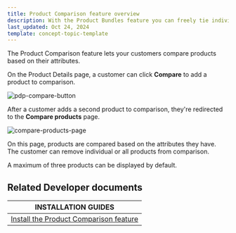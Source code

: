 ```yaml
---
title: Product Comparison feature overview
description: With the Product Bundles feature you can freely tie individual items together and sell them as a package.
last_updated: Oct 24, 2024
template: concept-topic-template
---
```


The Product Comparison feature lets your customers compare products based on their attributes.

On the Product Details page, a customer can click **Compare** to add a product to comparison.

![pdp-compare-button](https://spryker.s3.eu-central-1.amazonaws.com/docs/pbc/all/product-information-management/base-shop/feature-overviews/product-comparison-feature-overview.md/pdp-compare-button.png)

After a customer adds a second product to comparison, they're redirected to the **Compare products** page.

![compare-products-page](https://spryker.s3.eu-central-1.amazonaws.com/docs/pbc/all/product-information-management/base-shop/feature-overviews/product-comparison-feature-overview.md/compare-products-page.png)

On this page, products are compared based on the attributes they have. The customer can remove individual or all products from comparison.

A maximum of three products can be displayed by default.

## Related Developer documents

|INSTALLATION GUIDES  |
|---------|
| [Install the Product Comparison feature](/docs/pbc/all/product-information-management/{{page.version}}/base-shop/install-and-upgrade/install-features/install-the-product-comparison-feature.html) |
